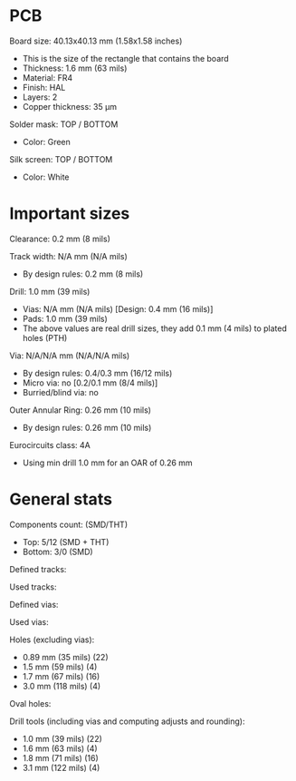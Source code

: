 # PCB

Board size: 40.13x40.13 mm (1.58x1.58 inches)

- This is the size of the rectangle that contains the board
- Thickness: 1.6 mm (63 mils)
- Material: FR4
- Finish: HAL
- Layers: 2
- Copper thickness: 35 µm

Solder mask: TOP / BOTTOM

- Color: Green

Silk screen: TOP / BOTTOM

- Color: White


# Important sizes

Clearance: 0.2 mm (8 mils)

Track width: N/A mm (N/A mils)

- By design rules: 0.2 mm (8 mils)

Drill: 1.0 mm (39 mils)

- Vias: N/A mm (N/A mils) [Design: 0.4 mm (16 mils)]
- Pads: 1.0 mm (39 mils)
- The above values are real drill sizes, they add 0.1 mm (4 mils) to plated holes (PTH)

Via: N/A/N/A mm (N/A/N/A mils)

- By design rules: 0.4/0.3 mm (16/12 mils)
- Micro via: no [0.2/0.1 mm (8/4 mils)]
- Burried/blind via: no

Outer Annular Ring: 0.26 mm (10 mils)

- By design rules: 0.26 mm (10 mils)

Eurocircuits class: 4A
- Using min drill 1.0 mm for an OAR of 0.26 mm


# General stats

Components count: (SMD/THT)

- Top: 5/12 (SMD + THT)
- Bottom: 3/0 (SMD)

Defined tracks:


Used tracks:


Defined vias:


Used vias:


Holes (excluding vias):

- 0.89 mm (35 mils) (22)
- 1.5 mm (59 mils) (4)
- 1.7 mm (67 mils) (16)
- 3.0 mm (118 mils) (4)

Oval holes:


Drill tools (including vias and computing adjusts and rounding):

- 1.0 mm (39 mils) (22)
- 1.6 mm (63 mils) (4)
- 1.8 mm (71 mils) (16)
- 3.1 mm (122 mils) (4)




